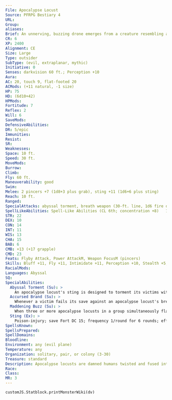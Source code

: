 ```yaml
---
File: Apocalypse Locust
Source: PFRPG Bestiary 4
URL: 
Group: 
aliases: 
Brief: An unnerving, buzzing drone emerges from a creature resembling a tortured human half transformed into a giant, winged scorpion.
CR: 6
XP: 2400
Alignment: CE
Size: Large
Type: outsider
SubType: (evil, extraplanar, mythic)
Initiative: 0
Senses: darkvision 60 ft.; Perception +10
Aura: 
AC: 20, touch 9, flat-footed 20
ACMods: (+11 natural, -1 size)
HP: 75
HD: (6d10+42)
HPMods: 
Fortitude: 7
Reflex: 2
Will: 6
SaveMods: 
DefensiveAbilities: 
DR: 5/epic
Immunities: 
Resist: 
SR: 
Weaknesses: 
Space: 10 ft.
Speed: 30 ft.
MoveMods: 
Burrow: 
Climb: 
Fly: 60 ft.
Maneuverability: good
Swim: 
Melee: 2 pincers +7 (1d8+3 plus grab), sting +11 (1d6+6 plus sting)
Reach: 10 ft.
Ranged: 
SpecialAttacks: abyssal torment, breath weapon (30-ft. line, 1d6 fire damage plus accursed brand, Will DC 15 negates, usable every 2d4 rounds), constrict (1d8+9), maddening buzz, mythic power (3/day, surge +1d6), sting
SpellLikeAbilities: Spell-Like Abilities (CL 6th; concentration +8)   1/day-summon swarm (locusts only)
STR: 22
DEX: 10
CON: 14
INT: 11
WIS: 13
CHA: 15
BAB: 6
CMB: +13 (+17 grapple)
CMD: 23
Feats: Flyby Attack, Power AttackM, Weapon FocusM (pincers)
Skills: Bluff +11, Fly +11, Intimidate +11, Perception +10, Stealth +5, Survival +10
RacialMods: 
Languages: Abyssal
SQ: 
SpecialAbilities:
  Abyssal Torment (Su): >
    An apocalypse locust's sting is designed to torment its victims with wracking pain. A victim of the creature's venomous sting also takes a -4 penalty on attack rolls, skill checks, and ability checks. The effects of abyssal torment last until the sting's poison is cured.
  Accursed Brand (Su): >
    Whenever a victim fails its save against an apocalypse locust's breath weapon, the unholy fire burns an accursed brand into his flesh. For the next 24 hours, the branded victim is subjected to auditory hallucinations of foul desires and sinful deeds. The hallucinations cause lawful and good victims to become tainted; good-aligned clerics, druids, paladins, and even lawful monks are treated as though they've temporarily broken their codes of conduct. Any character marked by the accursed brand who has a class that's restricted to a good alignment or lawful alignment is treated as an ex-member of that class for 24 hours; an atonement spell can end this effect.
  Maddening Buzz (Su): >
    When three or more apocalypse locusts in a group simultaneously flap their wings, they create a loud buzzing sound capable of driving other creatures mad. Any creature within a range of 100 feet + 10 additional feet per locust must succeed at a DC 15 Will save or go mad as if affected by a confusion spell (caster level equal to the locusts' CR plus the number of locusts present). This is a sonic mind-affecting effect. The DC for the save is Charisma-based.
  Sting (Ex): >
    Poison-injury; save Fort DC 15; frequency 1/round for 6 rounds; effect 1 Con plus abyssal torment; cure 2 consecutive saves. The save DC is Constitution-based.
SpellsKnown: 
SpellsPrepared: 
SpellDomains: 
Bloodline: 
Environment: any (evil plane)
Temperature: any
Organization: solitary, pair, or colony (3-30)
Treasure: standard
Description: Apocalypse locusts are damned humans twisted and fused into the form of massive, fiendish insects. They delight in torturing living creatures, drawing out the torment for as long as possible. Though these creatures have average intelligence, they are consumed by hatred and eternal pain, and therefore lack any kind of empathy or sanity. Apocalypse locusts particularly enjoy watching holy warriors suffer their hallucinatory stings.
Race: 
Class: 
MR: 3
---
```

```dataviewjs
customJS.Statblock.printMonsterWiki(dv)
```
